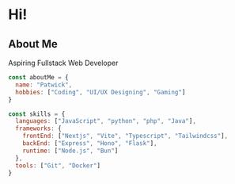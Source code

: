 # Hi! 
## About Me
Aspiring Fullstack Web Developer

```javascript
const aboutMe = {
  name: "Patwick",
  hobbies: ["Coding", "UI/UX Designing", "Gaming"]
}

const skills = {
  languages: ["JavaScript", "python", "php", "Java"],
  frameworks: {
    frontEnd: ["Nextjs", "Vite", "Typescript", "Tailwindcss"],
    backEnd: ["Express", "Hono", "Flask"],
    runtime: ["Node.js", "Bun"]
  },
  tools: ["Git", "Docker"]
}
